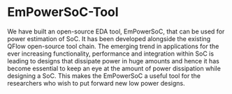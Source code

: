 # EmPowerSoC-Tool
We have built an open-source EDA tool, EmPowerSoC, that can be used for power estimation of SoC. It has been developed alongside the existing QFlow open-source tool chain. The emerging trend in applications for the ever increasing functionality, performance and integration within SoC is leading to designs that dissipate power in huge amounts and hence it has become essential to keep an eye at the amount of power dissipation while designing a SoC. This makes the EmPowerSoC a useful tool for the researchers who wish to put forward new low power designs.
